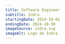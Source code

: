 ```yaml
---
title: Software Engineer
subtitle: Indra
startingDate: 2024-10-01
endingDate: 2024-10-30
imageSource: indra.svg
imageAlt: Logo de Indra
---
```

